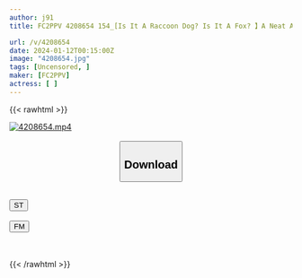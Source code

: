 ```yaml
---
author: j91
title: FC2PPV 4208654 154_[Is It A Raccoon Dog? Is It A Fox? 】A Neat And Clean Shrine Maiden Says, “He’s Already Gone! He’s Gone!” No Matter If He Dies Or Dies, He Is T******d With Endless Acme And Cums Twice In A Row! G Cup Marunouchi OL Iroha-Chan Chapter 10 [Overseas Version]

url: /v/4208654
date: 2024-01-12T00:15:00Z
image: "4208654.jpg"
tags: [Uncensored, ]
maker: [FC2PPV]
actress: [ ]
---
```



{{< rawhtml >}}

<div class="video" data-videoid="a7BRYwYP98txgeL">
    <a href="javascript:;">
        <img src="/v/4208654/4208654.jpg" width="WIDTH" height="HEIGHT" alt="4208654.mp4" loading="lazy">
    </a>
</div>

<script type="text/javascript" src="https://j91.asia/asset/on-demand-st.js"></script>

<br>
  <link rel="stylesheet" href="https://j91.asia/asset/bs5.css">
  
  <center>
  <button class="btn btn-primary" type="button" data-bs-toggle="collapse" data-bs-target=".multi-collapse" aria-expanded="false" aria-controls="multiCollapseExample1 multiCollapseExample2"><h2>Download</h2></button></center>
</p>
<div class="row">
  <div class="col">
    <div class="collapse multi-collapse" id="multiCollapseExample1">
      <div class="card card-body">
	      	      <br>
<div class="buttons">  
<a href="https://streamtape.to/v/a7BRYwYP98txgeL" target="_blank"><button class="btn-hover color-3"><i class="fa fa-download"></i> ST</button></a></div>
    </div>
  </div>
</div>
  <div class="col">
    <div class="collapse multi-collapse" id="multiCollapseExample2">
      <div class="card card-body">
	      <br>
<div class="buttons">
    <a href="https://filemoon.sx/d/5fhjg0o2a3j1" target="_blank"><button class="btn-hover color-8"><i class="fa fa-download"></i> FM</button></a></div>
<br><br>
      </div>
    </div>
  </div>
</div>

{{< /rawhtml >}}